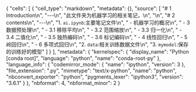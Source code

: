 {
 "cells": [
  {
   "cell_type": "markdown",
   "metadata": {},
   "source": [
    "# 1 Introduction\n",
    "---\n",
    "此文件夹为机器学习的相关笔记，\n",
    "\n",
    "# 2 contents\n",
    "---\n",
    "1. `ai.ipynb`:主要笔记文件\n",
    "    - 机器学习的概况\n",
    "    - 3 数据预处理\n",
    "        - 3.1 移除平均\n",
    "        - 3.2 范围缩放\n",
    "        - 3.3 归一化\n",
    "        - 3.4 二值化\n",
    "        - 3.5 独热编码\n",
    "        - 3.6 标记编码\n",
    "    - 4 线性回归\n",
    "    - 5 岭回归\n",
    "    - 6 多项式回归\n",
    "2. `data`:相关训练数据文件\n",
    "3. `mymodel`:保存的训练好的模型"
   ]
  }
 ],
 "metadata": {
  "kernelspec": {
   "display_name": "Python [conda root]",
   "language": "python",
   "name": "conda-root-py"
  },
  "language_info": {
   "codemirror_mode": {
    "name": "ipython",
    "version": 3
   },
   "file_extension": ".py",
   "mimetype": "text/x-python",
   "name": "python",
   "nbconvert_exporter": "python",
   "pygments_lexer": "ipython3",
   "version": "3.6.1"
  }
 },
 "nbformat": 4,
 "nbformat_minor": 2
}
